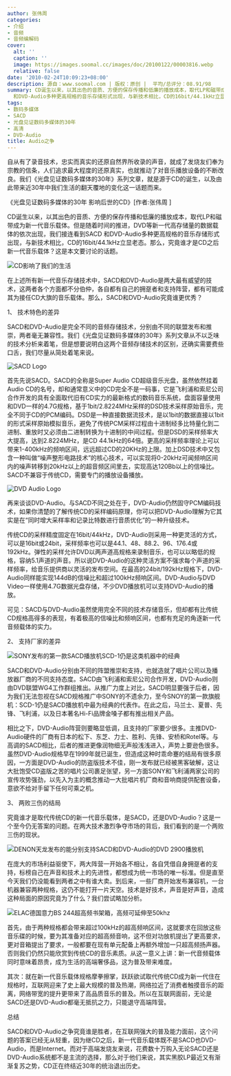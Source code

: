 ```yaml
---
author: 张伟周
categories:
- 介绍
- 音频
- 音频编解码
cover:
  alt: ''
  caption: ''
  image: https://images.soomal.cc/images/doc/20100122/00003816.webp
  relative: false
date: '2010-02-24T10:09:23+08:00'
description: 源自：www.soomal.com | 版权：原创 |  平均/总评分：08.91/98
summary: CD诞生以来，以其出色的音质、方便的保存传播和低廉的播放成本，取代LP和磁带成为新一代音乐载体。但是随着时间的推进，DVD等新一代高存储量的数据载体的依次出现，我们接连看到SACD
  和DVD-Audio多种更高规格的音乐存储形式出现，与新技术相比，CD的16bit/44.1kHz立显老态
tags:
- 数码多媒体
- SACD
- 光盘见证数码多媒体的30年
- 高清
- DVD-Audio
title: Audio之争
---
```


自从有了录音技术，忠实而真实的还原自然界所收录的声音，就成了发烧友们奉为宗教的信条，人们追求最大程度的还原真实，也就推动了对音乐播放设备的不断改良。我们《光盘见证数码多媒体的30年》系列文章，就是源于CD的诞生，以及由此带来近30年中我们生活的翻天覆地的变化这一话题而来。



《光盘见证数码多媒体的30年 影响后世的CD》[作者:张伟周 ]



CD诞生以来，以其出色的音质、方便的保存传播和低廉的播放成本，取代LP和磁带成为新一代音乐载体。但是随着时间的推进，DVD等新一代高存储量的数据载体的依次出现，我们接连看到SACD 和DVD-Audio多种更高规格的音乐存储形式出现，与新技术相比，CD的16bit/44.1kHz立显老态。那么，究竟谁才是CD之后新一代音乐载体？这是本文要讨论的话题。



![CD影响了我们的生活](https://images.soomal.cc/images/doc/20090508/00001738.webp)



在上述所有新一代音乐存储技术中，SACD和DVD-Audio是两大最有威望的技术，这两者各个方面都不分伯仲，各自都有自己的拥趸者和支持阵营，都有可能成其为接任CD大旗的音乐载体。那么，SACD和DVD-Audio究竟谁更优秀？



1、 技术特色的差异



SACD和DVD-Audio是完全不同的音频存储技术，分别由不同的联盟发布和推崇，两者毫无兼容性。我们《光盘见证数码多媒体的30年》系列文章从不以乏味的技术分析来着笔，但是想要说明白这两个音频存储技术的区别，还确实需要费些口舌，我们尽量从简处着笔来说。



![SACD Logo](https://images.soomal.cc/images/doc/20100122/00003816.webp)



首先先说SACD。SACD的全称是Super Audio CD超级音乐光盘，虽然依然挂着Audio 
CD的名号，却和通常意义中的CD完全不是一码事，它是飞利浦和索尼公司合作开发的具有全面取代旧有CD实力的最新格式的数码音乐系统，盘面容量使用和DVD一样的4.7G规格，基于1bit/2.8224MHz采样的DSD技术采样原始音乐，完全不同于CD的PCM编码。DSD是一种直接数据流技术，是以1bit的数据直接以1bit的形式采样原始模拟音乐，避免了传统PCM采样过程由十进制经多比特量化到二进制、重放时又必须由二进制转换为十进制的中间过程。但是DSD的采样频率大大提高，达到2.8224MHz，是CD 
44.1kHz的64倍。更高的采样频率理论上可以带来1-400kHz的频响区间，远远超过CD的20KHz的上限。加上DSD技术中又包含一种叫做“噪声整形电路技术”的核心技术，可以实现将0-20kHz可闻频响区间内的噪声转移到20kHz以上的超音频区间里去，实现高达120Bb以上的信噪比。SACD不兼容于传统CD，需要专门的播放设备播放。



![DVD Audio Logo](https://images.soomal.cc/images/doc/20100122/00003815.webp)



再来谈谈DVD-Audio。与SACD不同之处在于，DVD-Audio仍然固守PCM编码技术，如果你清楚的了解传统CD的采样编码原理，你可以把DVD-Audio理解为它其实是在“同时增大采样率和记录比特数进行音质优化”的一种升级技术。



传统CD的采样精度固定在16bit/44kHz，DVD-Audio则采用一种更灵活的方式，可以是16bit或24bit，采样频率也可以是44.1、48、88.2、96、176.4或192kHz。弹性的采样允许DVD以两声道高规格来录制音乐，也可以以略低的规格，容纳5.1声道的声音。所以说DVD-Audio的这种灵活方案不强求每个声道的采样频率，给音乐提供商以灵活的发布空间。在最高的24bit/192kHz规格下，DVD-Audio同样能实现144dB的信噪比和超过100kHz频响区间。DVD-Audio与DVD Video一样使用4.7G数据光盘存储，不少DVD播放机可以支持DVD-Audio的播放。



可见：SACD与DVD-Audio虽然使用完全不同的技术存储音乐，但却都有比传统CD规格高得多的表现，有着极高的信噪比和频响区间，也都有充足的角逐新一代音频载体的实力。



2、 支持厂家的差异



![SONY发布的第一款SACD播放机SCD-1仍是这类机器中的经典](https://images.soomal.cc/images/doc/20100123/00003824.webp)



SACD和DVD-Audio分别由不同的阵盟推崇和支持，也就造就了唱片公司以及播放器厂商的不同支持态度。SACD由飞利浦和索尼公司合作开发，DVD-Audio则由DVD联盟WG4工作群组推出。从推广力度上对比，SACD明显要强于后者，因为我们无法忽视在SACD规格推广中SONY的不遗余力，至今SNOY的第一款旗舰机：SCD-1仍是SACD播放机中最为经典的代表作。在此之后，马兰士、夏普、先锋、飞利浦，以及日本著名Hi-Fi品牌金嗓子都有推出相关产品。



相比之下，DVD-Audio阵营则要略显低调，且支持的厂家要少很多。主推DVD-Audio硬件的厂商有日本的松下、东芝、力士、胜利、先锋、安桥和Rotel等。与高调的SACD相比，后者的推进更像润物细无声般浅浅进入，声势上要逊色很多。虽然DVD-Audio规格早在1999年就已诞生，但造成这种时乖命蹇的结局有很多原因，一方面是DVD-Audio的防盗版技术不佳，刚一发布就已经被黑客破解，这让大批饱受CD盗版之苦的唱片公司裹足张望，另一方面SONY和飞利浦两家公司的宣传攻势强劲，以先入为主的概念推动一大批唱片机厂商和音响商提供配套设备，意欲不给对手留下任何可乘之机。



3、 两败三伤的结局



究竟谁才是取代传统CD的新一代音乐载体，是SACD，还是DVD-Audio？这是一个至今仍无答案的问题。在两大技术激烈争夺市场的背后，我们看到的是一个两败三伤的现状。



![DENON天龙发布的能分别支持SACD和DVD-Audio的DVD 2900播放机](https://images.soomal.cc/images/doc/20100123/00003825.webp)



在庞大的市场利益驱使下，两大阵营一开始各不相让，各自凭借自身拥趸者的支持，标榜自己在声音和技术上的先进性，都想成为统一市场的唯一标准。但是直至今天我们仍没能看到两者之中有谁大卖。到后来，一些厂商开始发布兼容机，一台机器兼容两种规格，这仍不能打开一片天空。技术是好技术，声音是好声音，造成这种局面的原因究竟为了什么？我们尝试略加分析。



![ELAC德国意力BS 244超高频书架箱，高频可延伸至50khz](https://images.soomal.cc/images/doc/20100123/00003826.webp)



首先，由于两种规格都会带来超过100kHz的超高频响区间，这就要求在回放这些音乐碟的时候，要为其准备对应的超高频音响，这不但对功放机提出了更高要求，更对音箱提出了要求，一般都要在现有单元配备上再额外增加一只超高频扬声器。否则我们仍然只能欣赏到传统CD的音乐素质。从这一意义上讲：新一代音频载体同时意味着昂贵，成为生活的高端奢侈品，这为普及带来难度。



其次：就在新一代音乐载体规格摩拳擦掌，跃跃欲试取代传统CD成为新一代住在规格时，互联网迎来了史上最大规模的普及热潮，网络拉近了消费者触摸音乐的距离，网络带宽的提升更带来了高品质音乐的普及。所以在互联网面前，无论是SACD还是DVD-Audio都毫无抵抗之力，只能退守高端阵营。



总结



SACD和DVD-Audio之争究竟谁是胜者，在互联网强大的普及能力面前，这个问题的答案已经无从轻重，因为继CD之后，新一代音乐载体既不是SACD也DVD-Audio，而是Internet。而对于高端发烧友来说，花费数十万购入无论SACD还是DVD-Audio系统都不是主流的选择，那么对于他们来说，其实黑胶LP最近又有渐渐复苏之势，CD正在终结近30年的统治退出历史。